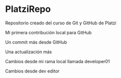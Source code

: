 # PlatziRepo
Repositorio creado del curso de Git y GitHub de Platzi

Mi primera contribución local para GitHub

Un commit más desde GitHub

Una actualización más


Cambios desde mi rama local llamada developer01

Cambios desde dev editor
